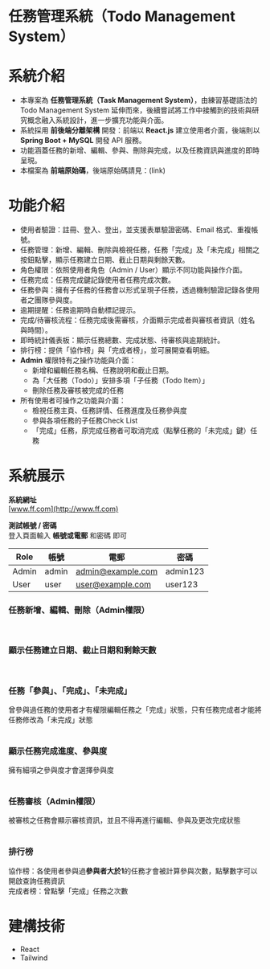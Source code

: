 # 任務管理系統（Todo Management System）

# 系統介紹
- 本專案為 **任務管理系統（Task Management System）**，由練習基礎語法的 Todo Management System 延伸而來，後續嘗試將工作中接觸到的技術與研究概念融入系統設計，進一步擴充功能與介面。  
- 系統採用 **前後端分離架構** 開發：前端以 **React.js** 建立使用者介面，後端則以 **Spring Boot + MySQL** 開發 API 服務。  
- 功能涵蓋任務的新增、編輯、參與、刪除與完成，以及任務資訊與進度的即時呈現。 
- 本檔案為 **前端原始碼**，後端原始碼請見：(link)

# 功能介紹
- 使用者驗證：註冊、登入、登出，並支援表單驗證密碼、Email 格式、重複帳號。
- 任務管理：新增、編輯、刪除與檢視任務，任務「完成」及「未完成」相關之按鈕點擊，顯示任務建立日期、截止日期與剩餘天數。
- 角色權限：依照使用者角色（Admin / User）顯示不同功能與操作介面。
- 任務完成：任務完成鍵記錄使用者任務完成次數。
- 任務參與：擁有子任務的任務會以形式呈現子任務，透過機制驗證記錄各使用者之團隊參與度。
- 逾期提醒：任務逾期時自動標記提示。
- 完成/待審核流程：任務完成後需審核，介面顯示完成者與審核者資訊（姓名與時間）。
- 即時統計儀表板：顯示任務總數、完成狀態、待審核與逾期統計。
- 排行榜：提供「協作榜」與「完成者榜」，並可展開查看明細。
- **Admin** 權限特有之操作功能與介面：
  - 新增和編輯任務名稱、任務說明和截止日期。
  - 為「大任務（Todo）」安排多項「子任務（Todo Item）」
  - 刪除任務及審核被完成的任務
- 所有使用者可操作之功能與介面：
  - 檢視任務主頁、任務詳情、任務進度及任務參與度
  - 參與各項任務的子任務Check List
  - 「完成」任務，原完成任務者可取消完成（點擊任務的「未完成」鍵）任務

# 系統展示

**系統網址**  
[www.ff.com](http://www.ff.com)

**測試帳號 / 密碼**
<br>
登入頁面輸入 **帳號或電郵** 和密碼 即可

| Role   | 帳號   | 電郵                     |密碼      |
|--------|-------|-------------------------|----------|
| Admin  | admin | admin@example.com       |admin123  |
| User   |  user | user@example.com        |user123   |

### 任務新增、編輯、刪除（Admin權限）
<br/>

### 顯示任務建立日期、截止日期和剩餘天數
<br/>

### 任務「參與」、「完成」、「未完成」
曾參與過任務的使用者才有權限編輯任務之「完成」狀態，只有任務完成者才能將任務修改為「未完成」狀態
<br/>
<br/>

### 顯示任務完成進度、參與度
擁有細項之參與度才會選擇參與度
<br/><br/>

### 任務審核（Admin權限）
被審核之任務會顯示審核資訊，並且不得再進行編輯、參與及更改完成狀態
<br/><br/>

### 排行榜
協作榜：各使用者參與過**參與者大於1**的任務才會被計算參與次數，點擊數字可以開啟查詢任務資訊
<br/>
完成者榜：曾點擊「完成」任務之次數
<br/>

# 建構技術
- React
- Tailwind





